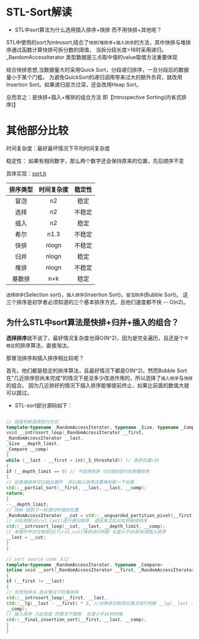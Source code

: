 # STL-Sort解读

- STL中sort算法为什么选用插入排序+快排 而不用快排+其他呢？

STL中使用的sort为introsort,结合了`快排`/`堆排序`+`插入排序`的方法，其中快排与堆排序通过函数计算快排可拆分数的阈值，
当拆分段长度>16时采用递归。_RandomAccessIterator 类型数据是三点取中值的value取值方法重要体现

结合快排思想,当数据量大时采用Quick Sort，分段递归排序，一旦分段后的数据量小于某个门槛，
为避免QuickSort的递归调用带来过大的额外负荷，就改用Insertion Sort。如果递归层次过深，还会改用Heap Sort。

总而言之：是快排+插入+堆排的组合方法 即【Introspective Sorting(内省式排序)】

# 其他部分比较
时间复杂度：最好最坏情况下平均时间复杂度

稳定性： 如果有相同数字，那么两个数字还会保持原来的位置，先后顺序不变

具体实现：[sort.h](/heads/sort.h)

| 排序类型 | 时间复杂度 | 稳定性 |
| :-----:| :-----:| :----: |
| 冒泡 | n2 | 稳定 |
| 选择 | n2 | 不稳定 |
| 插入 | n2 | 稳定  |
| 希尔 | n1.3 | 不稳定 |
| 快排 | nlogn | 不稳定 |
| 归并 | nlogn | 稳定 |
| 堆排 | nlogn | 不稳定 |
| 基数排 | n+k | 稳定 |

`选择排序`(Selection sort)，`插入排序`(Insertion Sort)，`冒泡排序`(Bubble Sort)。
这三个排序是初学者必须知道的三个基本排序方式，且他们速度都不快 -- O(n2)。 

## 为什么STL中sort算法是快排+归并+插入的组合？

**选择排序**就不说了，最好情况复杂度也得O(N^2)，因为是完全遍历，且还是个`不稳定`的排序算法，直接淘汰。

那冒泡排序和插入排序相比较呢？

首先，他们都是稳定的排序算法，且最好情况下都是O(N^2)。然而Bubble Sort在“几近排序但尚未完成”的情况下是没多少改进作用的，所以选择了`插入排序`与`快排`的组合。
因为几近排好的情况下插入排序能够提前终止，如果比前面的数值大就可以跳过。

- STL-sort部分源码如下：

```c++

// 阈值判断选择执行方式
template<typename _RandomAccessIterator, typename _Size, typename _Compare>
void __introsort_loop(_RandomAccessIterator __first,
_RandomAccessIterator __last,
_Size __depth_limit,
_Compare __comp)
{
while (__last - __first > int(_S_threshold)) // 排序长度>16
{
if (__depth_limit == 0) // 不适用快排 可分割0层时改用堆排序
{
// 这里堆排序可以跳出循环  所以插入排序还要再判断一下长度
std::__partial_sort(__first, __last, __last, __comp);
return;
}
--__depth_limit;
// 快排 找到下一轮递归中值的位置
_RandomAccessIterator __cut = std::__unguarded_partition_pivot(__first, __last, __comp);
// 对右侧部分[cut,last]进行递归排序  退出来之后对左侧继续排序
std::__introsort_loop(__cut, __last, __depth_limit, __comp);
// 本循环中对左侧部分[first,cut]继续进行判断 长度小于16即采用插入排序
__last = __cut;
}
}

// sort source code 入口
template<typename _RandomAccessIterator, typename _Compare>
inline void __sort(_RandomAccessIterator __first, _RandomAccessIterator __last, _Compare __comp)
{
if (__first != __last)
{
// 包含快排与 恶劣情况下的堆排序
std::__introsort_loop(__first, __last,
std::__lg(__last - __first) * 2, //对排序分割恶化情况进行判断 __lg(__last - __first) * 2 最大快排拆分数
__comp);
// 插入排序 几近完成 的情况下使用  长度小于16的时候
std::__final_insertion_sort(__first, __last, __comp);
}
}
```





